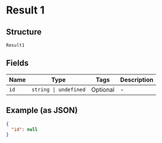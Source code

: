
# Result 1

## Structure

`Result1`

## Fields

| Name | Type | Tags | Description |
|  --- | --- | --- | --- |
| `id` | `string \| undefined` | Optional | - |

## Example (as JSON)

```json
{
  "id": null
}
```

